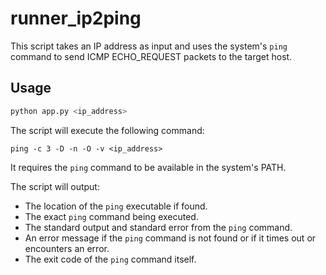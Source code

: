 # runner_ip2ping

This script takes an IP address as input and uses the system's `ping` command to send ICMP ECHO_REQUEST packets to the target host.

## Usage

```bash
python app.py <ip_address>
```

The script will execute the following command:

```
ping -c 3 -D -n -O -v <ip_address>
```

It requires the `ping` command to be available in the system's PATH.

The script will output:
- The location of the `ping` executable if found.
- The exact `ping` command being executed.
- The standard output and standard error from the `ping` command.
- An error message if the `ping` command is not found or if it times out or encounters an error.
- The exit code of the `ping` command itself.